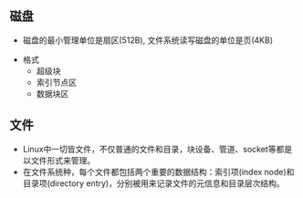 ## 磁盘
* 磁盘的最小管理单位是扇区(512B), 文件系统读写磁盘的单位是页(4KB)
- 格式
    - 超级块
    - 索引节点区
    - 数据块区

## 文件
* Linux中一切皆文件，不仅普通的文件和目录，块设备、管道、socket等都是以文件形式来管理。
* 在文件系统种，每个文件都包括两个重要的数据结构：索引项(index node)和目录项(directory entry)，分别被用来记录文件的元信息和目录层次结构。

